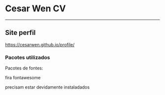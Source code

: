 # Cesar Wen CV


---

## Site perfil
https://cesarwen.github.io/profile/


### Pacotes utilizados
Pacotes de fontes:

fira
fontawesome

precisam estar devidamente instaladados
